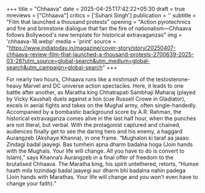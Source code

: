 +++
title = "Chhaava"
date = 2025-04-25T17:42:22+05:30
draft = true
mreviews = ["Chhaava"]
critics = ['Suhani Singh']
publication = ''
subtitle = "Film that launched a thousand protests"
opening = "Action pyrotechnics and fire and brimstone dialogue that fan the fire of nationalism—Chhaava follows Bollywood's new template for historical extravaganzas"
img = 'chhaava-18.webp'
media = 'print'
source = "https://www.indiatoday.in/magazine/cover-story/story/20250407-chhaava-review-film-that-launched-a-thousand-protests-2700639-2025-03-28?utm_source=global-search&utm_medium=global-search&utm_campaign=global-search"
+++

For nearly two hours, Chhaava runs like a mishmash of the testosterone-heavy Marvel and DC universe action spectacles. Here, it leads to one battle after another, as Maratha king Chhatrapati Sambhaji Maharaj (played by Vicky Kaushal) duels against a lion (cue Russell Crowe in Gladiator), excels in aerial fights and takes on the Mughal army, often single-handedly. Accompanied by a bombastic background score by A.R. Rahman, the historical extravaganza comes alive in the last half hour, when the punches are not literal, but verbal. With the protagonist captured and chained, audiences finally get to see the daring hero and his enemy, a haggard Aurangzeb (Akshaye Khanna), in one frame. “Mughalon ki taraf aa jaaao. Zindagi badal jaayegi. Bas tumhein apna dharm badalna hoga (Join hands with the Mughals. Your life will change. All you have to do is convert to Islam),” says Khanna’s Aurangzeb in a final offer of freedom to the brutalised Chhaava. The Maratha king, his spirit untethered, retorts, “Humse haath mila lozindagi badal jaayegi aur dharm bhi badalna nahin padega (Join hands with Marathas. Your life will change and you won’t even have to change your faith).”
